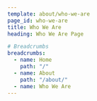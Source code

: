 ```yaml
---
template: about/who-we-are
page_id: who-we-are
title: Who We Are
heading: Who We Are Page

# Breadcrumbs
breadcrumbs:
  - name: Home
    path: "/"
  - name: About
    path: "/about/"
  - name: Who We Are
---
```

